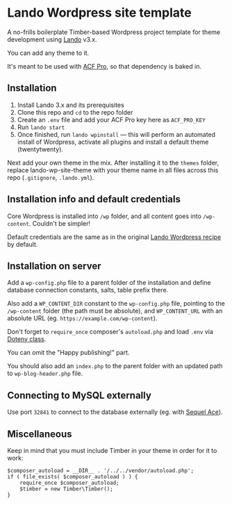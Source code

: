# Lando Wordpress site template

A no-frills boilerplate Timber-based Wordpress project template for theme development using [Lando](https://lando.dev) v3.x.

You can add any theme to it.

It's meant to be used with [ACF Pro](https://www.advancedcustomfields.com/), so that dependency is baked in.

## Installation

1. Install Lando 3.x and its prerequisites
2. Clone this repo and `cd` to the repo folder
3. Create an `.env` file and add your ACF Pro key here as `ACF_PRO_KEY`
4. Run `lando start`
5. Once finished, run `lando wpinstall` — this will perform an automated install of Wordpress, activate all plugins and install a default theme (twentytwenty). 

Next add your own theme in the mix. After installing it to the `themes` folder, replace lando-wp-site-theme with your theme name in all files across this repo (`.gitignore`, `.lando.yml`). 

## Installation info and default credentials

Core Wordpress is installed into `/wp` folder, and all content goes into `/wp-content`. Couldn't be simpler!

Default credentials are the same as in the original [Lando Wordpress recipe](https://docs.lando.dev/config/wordpress.html) by default.

## Installation on server

Add a `wp-config.php` file to a parent folder of the installation and define database connection constants, salts, table prefix there. 

Also add a `WP_CONTENT_DIR` constant to the `wp-config.php` file, pointing to the `/wp-content` folder (the path must be absolute), and `WP_CONTENT_URL` with an absolute URL (eg. `https://example.com/wp-content`).

Don't forget to `require_once` composer's `autoload.php` and load `.env` via [Dotenv class](https://github.com/vlucas/phpdotenv).

You can omit the "Happy publishing!" part.

You should also add an `index.php` to the parent folder with an updated path to `wp-blog-header.php` file.

## Connecting to MySQL externally

Use port `32841` to connect to the database externally (eg. with [Sequel Ace](https://github.com/Sequel-Ace/Sequel-Ace)).

## Miscellaneous

Keep in mind that you must include Timber in your theme in order for it to work: 

```
$composer_autoload = __DIR__ . '/../../vendor/autoload.php';
if ( file_exists( $composer_autoload ) ) {
	require_once $composer_autoload;
	$timber = new Timber\Timber();
}
```
